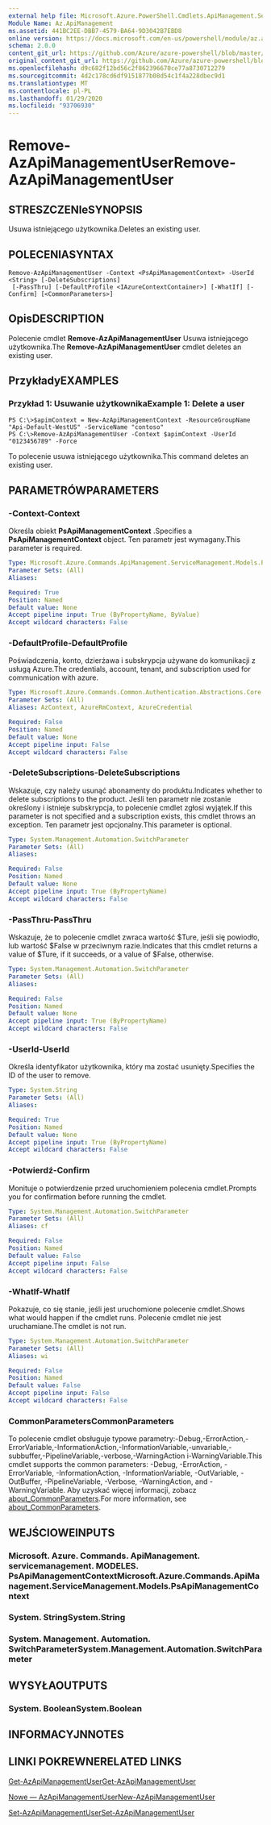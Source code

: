 ```yaml
---
external help file: Microsoft.Azure.PowerShell.Cmdlets.ApiManagement.ServiceManagement.dll-Help.xml
Module Name: Az.ApiManagement
ms.assetid: 441BC2EE-DBB7-4579-BA64-9D3042B7EBD8
online version: https://docs.microsoft.com/en-us/powershell/module/az.apimanagement/remove-azapimanagementuser
schema: 2.0.0
content_git_url: https://github.com/Azure/azure-powershell/blob/master/src/ApiManagement/ApiManagement/help/Remove-AzApiManagementUser.md
original_content_git_url: https://github.com/Azure/azure-powershell/blob/master/src/ApiManagement/ApiManagement/help/Remove-AzApiManagementUser.md
ms.openlocfilehash: d9c682f12bd56c2f862396670ce77a8730712279
ms.sourcegitcommit: 4d2c178cd6df9151877b08d54c1f4a228dbec9d1
ms.translationtype: MT
ms.contentlocale: pl-PL
ms.lasthandoff: 01/29/2020
ms.locfileid: "93706930"
---
```

# <span data-ttu-id="5ceab-101">Remove-AzApiManagementUser</span><span class="sxs-lookup"><span data-stu-id="5ceab-101">Remove-AzApiManagementUser</span></span>

## <span data-ttu-id="5ceab-102">STRESZCZENIe</span><span class="sxs-lookup"><span data-stu-id="5ceab-102">SYNOPSIS</span></span>
<span data-ttu-id="5ceab-103">Usuwa istniejącego użytkownika.</span><span class="sxs-lookup"><span data-stu-id="5ceab-103">Deletes an existing user.</span></span>

## <span data-ttu-id="5ceab-104">POLECENIA</span><span class="sxs-lookup"><span data-stu-id="5ceab-104">SYNTAX</span></span>

```
Remove-AzApiManagementUser -Context <PsApiManagementContext> -UserId <String> [-DeleteSubscriptions]
 [-PassThru] [-DefaultProfile <IAzureContextContainer>] [-WhatIf] [-Confirm] [<CommonParameters>]
```

## <span data-ttu-id="5ceab-105">Opis</span><span class="sxs-lookup"><span data-stu-id="5ceab-105">DESCRIPTION</span></span>
<span data-ttu-id="5ceab-106">Polecenie cmdlet **Remove-AzApiManagementUser** Usuwa istniejącego użytkownika.</span><span class="sxs-lookup"><span data-stu-id="5ceab-106">The **Remove-AzApiManagementUser** cmdlet deletes an existing user.</span></span>

## <span data-ttu-id="5ceab-107">Przykłady</span><span class="sxs-lookup"><span data-stu-id="5ceab-107">EXAMPLES</span></span>

### <span data-ttu-id="5ceab-108">Przykład 1: Usuwanie użytkownika</span><span class="sxs-lookup"><span data-stu-id="5ceab-108">Example 1: Delete a user</span></span>
```
PS C:\>$apimContext = New-AzApiManagementContext -ResourceGroupName "Api-Default-WestUS" -ServiceName "contoso"
PS C:\>Remove-AzApiManagementUser -Context $apimContext -UserId "0123456789" -Force
```

<span data-ttu-id="5ceab-109">To polecenie usuwa istniejącego użytkownika.</span><span class="sxs-lookup"><span data-stu-id="5ceab-109">This command deletes an existing user.</span></span>

## <span data-ttu-id="5ceab-110">PARAMETRÓW</span><span class="sxs-lookup"><span data-stu-id="5ceab-110">PARAMETERS</span></span>

### <span data-ttu-id="5ceab-111">-Context</span><span class="sxs-lookup"><span data-stu-id="5ceab-111">-Context</span></span>
<span data-ttu-id="5ceab-112">Określa obiekt **PsApiManagementContext** .</span><span class="sxs-lookup"><span data-stu-id="5ceab-112">Specifies a **PsApiManagementContext** object.</span></span>
<span data-ttu-id="5ceab-113">Ten parametr jest wymagany.</span><span class="sxs-lookup"><span data-stu-id="5ceab-113">This parameter is required.</span></span>

```yaml
Type: Microsoft.Azure.Commands.ApiManagement.ServiceManagement.Models.PsApiManagementContext
Parameter Sets: (All)
Aliases:

Required: True
Position: Named
Default value: None
Accept pipeline input: True (ByPropertyName, ByValue)
Accept wildcard characters: False
```

### <span data-ttu-id="5ceab-114">-DefaultProfile</span><span class="sxs-lookup"><span data-stu-id="5ceab-114">-DefaultProfile</span></span>
<span data-ttu-id="5ceab-115">Poświadczenia, konto, dzierżawa i subskrypcja używane do komunikacji z usługą Azure.</span><span class="sxs-lookup"><span data-stu-id="5ceab-115">The credentials, account, tenant, and subscription used for communication with azure.</span></span>

```yaml
Type: Microsoft.Azure.Commands.Common.Authentication.Abstractions.Core.IAzureContextContainer
Parameter Sets: (All)
Aliases: AzContext, AzureRmContext, AzureCredential

Required: False
Position: Named
Default value: None
Accept pipeline input: False
Accept wildcard characters: False
```

### <span data-ttu-id="5ceab-116">-DeleteSubscriptions</span><span class="sxs-lookup"><span data-stu-id="5ceab-116">-DeleteSubscriptions</span></span>
<span data-ttu-id="5ceab-117">Wskazuje, czy należy usunąć abonamenty do produktu.</span><span class="sxs-lookup"><span data-stu-id="5ceab-117">Indicates whether to delete subscriptions to the product.</span></span>
<span data-ttu-id="5ceab-118">Jeśli ten parametr nie zostanie określony i istnieje subskrypcja, to polecenie cmdlet zgłosi wyjątek.</span><span class="sxs-lookup"><span data-stu-id="5ceab-118">If this parameter is not specified and a subscription exists, this cmdlet throws an exception.</span></span>
<span data-ttu-id="5ceab-119">Ten parametr jest opcjonalny.</span><span class="sxs-lookup"><span data-stu-id="5ceab-119">This parameter is optional.</span></span>

```yaml
Type: System.Management.Automation.SwitchParameter
Parameter Sets: (All)
Aliases:

Required: False
Position: Named
Default value: None
Accept pipeline input: True (ByPropertyName)
Accept wildcard characters: False
```

### <span data-ttu-id="5ceab-120">-PassThru</span><span class="sxs-lookup"><span data-stu-id="5ceab-120">-PassThru</span></span>
<span data-ttu-id="5ceab-121">Wskazuje, że to polecenie cmdlet zwraca wartość $Ture, jeśli się powiodło, lub wartość $False w przeciwnym razie.</span><span class="sxs-lookup"><span data-stu-id="5ceab-121">Indicates that this cmdlet returns a value of $Ture, if it succeeds, or a value of $False, otherwise.</span></span>

```yaml
Type: System.Management.Automation.SwitchParameter
Parameter Sets: (All)
Aliases:

Required: False
Position: Named
Default value: None
Accept pipeline input: True (ByPropertyName)
Accept wildcard characters: False
```

### <span data-ttu-id="5ceab-122">-UserId</span><span class="sxs-lookup"><span data-stu-id="5ceab-122">-UserId</span></span>
<span data-ttu-id="5ceab-123">Określa identyfikator użytkownika, który ma zostać usunięty.</span><span class="sxs-lookup"><span data-stu-id="5ceab-123">Specifies the ID of the user to remove.</span></span>

```yaml
Type: System.String
Parameter Sets: (All)
Aliases:

Required: True
Position: Named
Default value: None
Accept pipeline input: True (ByPropertyName)
Accept wildcard characters: False
```

### <span data-ttu-id="5ceab-124">-Potwierdź</span><span class="sxs-lookup"><span data-stu-id="5ceab-124">-Confirm</span></span>
<span data-ttu-id="5ceab-125">Monituje o potwierdzenie przed uruchomieniem polecenia cmdlet.</span><span class="sxs-lookup"><span data-stu-id="5ceab-125">Prompts you for confirmation before running the cmdlet.</span></span>

```yaml
Type: System.Management.Automation.SwitchParameter
Parameter Sets: (All)
Aliases: cf

Required: False
Position: Named
Default value: False
Accept pipeline input: False
Accept wildcard characters: False
```

### <span data-ttu-id="5ceab-126">-WhatIf</span><span class="sxs-lookup"><span data-stu-id="5ceab-126">-WhatIf</span></span>
<span data-ttu-id="5ceab-127">Pokazuje, co się stanie, jeśli jest uruchomione polecenie cmdlet.</span><span class="sxs-lookup"><span data-stu-id="5ceab-127">Shows what would happen if the cmdlet runs.</span></span>
<span data-ttu-id="5ceab-128">Polecenie cmdlet nie jest uruchamiane.</span><span class="sxs-lookup"><span data-stu-id="5ceab-128">The cmdlet is not run.</span></span>

```yaml
Type: System.Management.Automation.SwitchParameter
Parameter Sets: (All)
Aliases: wi

Required: False
Position: Named
Default value: False
Accept pipeline input: False
Accept wildcard characters: False
```

### <span data-ttu-id="5ceab-129">CommonParameters</span><span class="sxs-lookup"><span data-stu-id="5ceab-129">CommonParameters</span></span>
<span data-ttu-id="5ceab-130">To polecenie cmdlet obsługuje typowe parametry:-Debug,-ErrorAction,-ErrorVariable,-InformationAction,-InformationVariable,-unvariable,-subbuffer,-PipelineVariable,-verbose,-WarningAction i-WarningVariable.</span><span class="sxs-lookup"><span data-stu-id="5ceab-130">This cmdlet supports the common parameters: -Debug, -ErrorAction, -ErrorVariable, -InformationAction, -InformationVariable, -OutVariable, -OutBuffer, -PipelineVariable, -Verbose, -WarningAction, and -WarningVariable.</span></span> <span data-ttu-id="5ceab-131">Aby uzyskać więcej informacji, zobacz [about_CommonParameters](https://go.microsoft.com/fwlink/?LinkID=113216).</span><span class="sxs-lookup"><span data-stu-id="5ceab-131">For more information, see [about_CommonParameters](https://go.microsoft.com/fwlink/?LinkID=113216).</span></span>

## <span data-ttu-id="5ceab-132">WEJŚCIOWE</span><span class="sxs-lookup"><span data-stu-id="5ceab-132">INPUTS</span></span>

### <span data-ttu-id="5ceab-133">Microsoft. Azure. Commands. ApiManagement. servicemanagement. MODELES. PsApiManagementContext</span><span class="sxs-lookup"><span data-stu-id="5ceab-133">Microsoft.Azure.Commands.ApiManagement.ServiceManagement.Models.PsApiManagementContext</span></span>

### <span data-ttu-id="5ceab-134">System. String</span><span class="sxs-lookup"><span data-stu-id="5ceab-134">System.String</span></span>

### <span data-ttu-id="5ceab-135">System. Management. Automation. SwitchParameter</span><span class="sxs-lookup"><span data-stu-id="5ceab-135">System.Management.Automation.SwitchParameter</span></span>

## <span data-ttu-id="5ceab-136">WYSYŁA</span><span class="sxs-lookup"><span data-stu-id="5ceab-136">OUTPUTS</span></span>

### <span data-ttu-id="5ceab-137">System. Boolean</span><span class="sxs-lookup"><span data-stu-id="5ceab-137">System.Boolean</span></span>

## <span data-ttu-id="5ceab-138">INFORMACYJN</span><span class="sxs-lookup"><span data-stu-id="5ceab-138">NOTES</span></span>

## <span data-ttu-id="5ceab-139">LINKI POKREWNE</span><span class="sxs-lookup"><span data-stu-id="5ceab-139">RELATED LINKS</span></span>

[<span data-ttu-id="5ceab-140">Get-AzApiManagementUser</span><span class="sxs-lookup"><span data-stu-id="5ceab-140">Get-AzApiManagementUser</span></span>](./Get-AzApiManagementUser.md)

[<span data-ttu-id="5ceab-141">Nowe — AzApiManagementUser</span><span class="sxs-lookup"><span data-stu-id="5ceab-141">New-AzApiManagementUser</span></span>](./New-AzApiManagementUser.md)

[<span data-ttu-id="5ceab-142">Set-AzApiManagementUser</span><span class="sxs-lookup"><span data-stu-id="5ceab-142">Set-AzApiManagementUser</span></span>](./Set-AzApiManagementUser.md)


